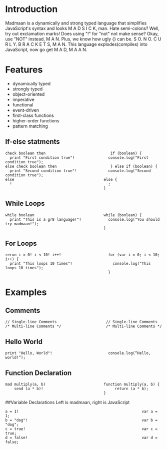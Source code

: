 # Introduction
Madmaan is a dynamically and strong typed language that simplifies JavaScript's
syntax and looks M A D S I C K, man. Hate semi-colons? Well, try out exclamation marks!
Does using "!" for "not" not make sense? Okay, use "NOT" instead, M A N. Plus,
we know how ugly {} can be. S O. N O. C U R L Y. B R A C K E T S, M A N.
This language explodes(compiles) into JavaScript, now go get M A D, M A A N.

# Features
* dynamically typed
* strongly typed
* object-oriented
* imperative
* functional
* event-driven
* first-class functions
* higher-order functions
* pattern matching

## If-else statments
````
check boolean then                             if (boolean) {
  print "First condition true"!               console.log("First condition true");
else check boolean then                        } else if (boolean) {
  print "Second condition true"!              console.log("Second condition true");
else                                        else {
  !                                           ;
                                            }
````
## While Loops
````
while boolean                               while (boolean) {
  print "This is a gr8 language!"!            console.log("You should try madmaan!");
                                            }
````

## For Loops
````
rerun i = 0! i < 10! i++!                     for (var i = 0; i < 10; i++) {
  print "This loops 10 times"!                  console.log("This loops 10 times");
                                              }
````

# Examples
## Comments
````
// Single-line Comments                      // Single-line Comments    
/* Multi-line Comments */                    /* Multi-line Comments */
````

## Hello World
````
print "Hello, World"!                         console.log(“Hello, world!”);
````
## Function Declaration
````
mad multiply(a, b)                          function multiply(a, b) {
    send (a * b)!                                return (a * b);
                                            }                      
````

##Variable Declarations
Left is madmaan, right is JavaScript
````
a = 1!                                                       var a = 1;
b = "dog"!                                                   var b = "dog";
c = true!                                                    var c = true;
d = false!                                                   var d = false;
`````
